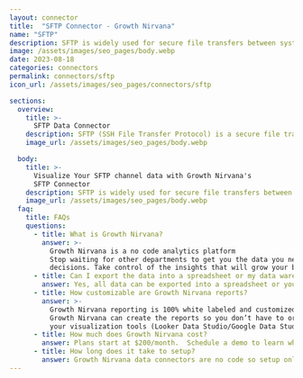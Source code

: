 ```yaml
---
layout: connector
title:  "SFTP Connector - Growth Nirvana"
name: "SFTP"
description: SFTP is widely used for secure file transfers between systems. It offers strong encryption and authentication features to ensure the confidentiality and integrity of data during transit. With SFTP, you can securely exchange files with remote systems in a seamless and reliable manner.
image: /assets/images/seo_pages/body.webp
date: 2023-08-18
categories: connectors
permalink: connectors/sftp
icon_url: /assets/images/seo_pages/connectors/sftp

sections:
  overview:
    title: >-
      SFTP Data Connector
    description: SFTP (SSH File Transfer Protocol) is a secure file transfer protocol that enables you to transfer files securely over an encrypted connection. It provides a reliable and efficient way to transfer files between systems.
    image_url: /assets/images/seo_pages/body.webp

  body:
    title: >-
      Visualize Your SFTP channel data with Growth Nirvana's
      SFTP Connector
    description: SFTP is widely used for secure file transfers between systems. It offers strong encryption and authentication features to ensure the confidentiality and integrity of data during transit. With SFTP, you can securely exchange files with remote systems in a seamless and reliable manner.
    image_url: /assets/images/seo_pages/body.webp
  faq:
    title: FAQs
    questions:
      - title: What is Growth Nirvana?
        answer: >-
          Growth Nirvana is a no code analytics platform 
          Stop waiting for other departments to get you the data you need to make critical business 
          decisions. Take control of the insights that will grow your business.
      - title: Can I export the data into a spreadsheet or my data warehouse?
        answer: Yes, all data can be exported into a spreadsheet or your data warehouse (Google BigQuery, AWS, Snowflake, Azure, etc)
      - title: How customizable are Growth Nirvana reports?
        answer: >-
          Growth Nirvana reporting is 100% white labeled and customized to your specifications.
          Growth Nirvana can create the reports so you don’t have to or you can connect
          your visualization tools (Looker Data Studio/Google Data Studio, Tableau, PowerBI, etc) to Growth Nirvana.
      - title: How much does Growth Nirvana cost?
        answer: Plans start at $200/month.  Schedule a demo to learn what plan is best for you.
      - title: How long does it take to setup?
        answer: Growth Nirvana data connectors are no code so setup only requires a few clicks.
---
```

